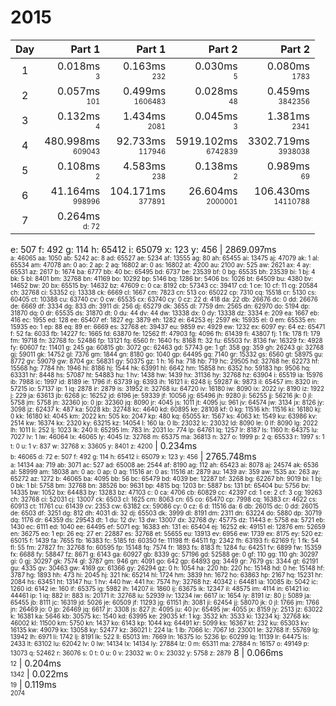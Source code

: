 # 2015

Day | Part 1 | Part 1 | Part 2 | Part 2
:---:|---:|---:|---:|---:
1 | 0.018ms <br/><sub><sup>3</sup></sub> | 0.163ms <br/><sub><sup>232</sup></sub> | 0.030ms <br/><sub><sup>5</sup></sub> | 0.080ms <br/><sub><sup>1783</sup></sub> 
2 | 0.057ms <br/><sub><sup>101</sup></sub> | 0.499ms <br/><sub><sup>1606483</sup></sub> | 0.028ms <br/><sub><sup>48</sup></sub> | 0.459ms <br/><sub><sup>3842356</sup></sub> 
3 | 0.132ms <br/><sub><sup>4</sup></sub> | 1.434ms <br/><sub><sup>2081</sup></sub> | 0.045ms <br/><sub><sup>3</sup></sub> | 1.381ms <br/><sub><sup>2341</sup></sub> 
4 | 480.998ms <br/><sub><sup>609043</sup></sub> | 92.733ms <br/><sub><sup>117946</sup></sub> | 5919.102ms <br/><sub><sup>6742839</sup></sub> | 3302.719ms <br/><sub><sup>3938038</sup></sub> 
5 | 0.108ms <br/><sub><sup>2</sup></sub> | 4.583ms <br/><sub><sup>238</sup></sub> | 0.138ms <br/><sub><sup>2</sup></sub> | 0.989ms <br/><sub><sup>69</sup></sub> 
6 | 41.164ms <br/><sub><sup>998996</sup></sub> | 104.171ms <br/><sub><sup>377891</sup></sub> | 26.604ms <br/><sub><sup>2000001</sup></sub> | 106.430ms <br/><sub><sup>14110788</sup></sub> 
7 | 0.264ms <br/><sub><sup>d: 72
e: 507
f: 492
g: 114
h: 65412
i: 65079
x: 123
y: 456</sup></sub> | 2869.097ms <br/><sub><sup>a: 46065
aa: 1050
ab: 5242
ac: 8
ad: 65527
ae: 5234
af: 13555
ag: 80
ah: 65455
ai: 13475
aj: 47079
ak: 1
al: 65534
am: 47078
an: 0
ao: 2
ap: 2
aq: 16802
ar: 0
as: 16802
at: 4200
au: 2100
av: 525
aw: 2621
ax: 4
ay: 65531
az: 2617
b: 1674
ba: 6777
bb: 40
bc: 65495
bd: 6737
be: 23539
bf: 0
bg: 65535
bh: 23539
bi: 1
bj: 4
bk: 5
bl: 8401
bm: 32768
bn: 41169
bo: 10292
bp: 5146
bq: 1286
br: 5406
bs: 1026
bt: 64509
bu: 4380
bv: 14652
bw: 20
bx: 65515
by: 14632
bz: 47609
c: 0
ca: 8192
cb: 57343
cc: 39417
cd: 1
ce: 10
cf: 11
cg: 20584
ch: 32768
ci: 53352
cj: 13338
ck: 6669
cl: 1667
cm: 7823
cn: 513
co: 65022
cp: 7310
cq: 15518
cr: 5130
cs: 60405
ct: 10388
cu: 63740
cv: 0
cw: 65535
cx: 63740
cy: 0
cz: 22
d: 418
da: 22
db: 26676
dc: 0
dd: 26676
de: 6669
df: 3334
dg: 833
dh: 3911
di: 256
dj: 65279
dk: 3655
dl: 7759
dm: 2565
dn: 62970
do: 5194
dp: 31870
dq: 0
dr: 65535
ds: 31870
dt: 0
du: 44
dv: 44
dw: 13338
dx: 0
dy: 13338
dz: 3334
e: 209
ea: 1667
eb: 416
ec: 1955
ed: 128
ee: 65407
ef: 1827
eg: 3879
eh: 1282
ei: 64253
ej: 2597
ek: 15935
el: 0
em: 65535
en: 15935
eo: 1
ep: 88
eq: 89
er: 6669
es: 32768
et: 39437
eu: 9859
ev: 4929
ew: 1232
ex: 6097
ey: 64
ez: 65471
f: 52
fa: 6033
fb: 14227
fc: 1665
fd: 63870
fe: 12562
ff: 47903
fg: 4096
fh: 61439
fi: 43807
fj: 1
fk: 178
fl: 179
fm: 19718
fn: 32768
fo: 52486
fp: 13121
fq: 6560
fr: 1640
fs: 8168
ft: 32
fu: 65503
fv: 8136
fw: 16329
fx: 4928
fy: 60607
fz: 11401
g: 245
ga: 60815
gb: 3072
gc: 62463
gd: 57743
ge: 1
gf: 358
gg: 359
gh: 26243
gi: 32768
gj: 59011
gk: 14752
gl: 7376
gm: 1844
gn: 8180
go: 1040
gp: 64495
gq: 7140
gr: 15332
gs: 6560
gt: 58975
gu: 8772
gv: 59079
gw: 8704
gx: 56831
gy: 50375
gz: 1
h: 16
ha: 718
hb: 719
hc: 29505
hd: 32768
he: 62273
hf: 15568
hg: 7784
hh: 1946
hi: 8186
hj: 1544
hk: 63991
hl: 6642
hm: 15858
hn: 6352
ho: 59183
hp: 9506
hq: 63331
hr: 8448
hs: 57087
ht: 54883
hu: 1
hv: 1438
hw: 1439
hx: 31136
hy: 32768
hz: 63904
i: 65519
ia: 15976
ib: 7988
ic: 1997
id: 8189
ie: 1796
if: 63739
ig: 6393
ih: 16121
ii: 6248
ij: 59287
ik: 9873
il: 65457
im: 8320
in: 57215
io: 57137
ip: 1
iq: 2878
ir: 2879
is: 31952
it: 32768
iu: 64720
iv: 16180
iw: 8090
ix: 2022
iy: 8190
iz: 1922
j: 229
ja: 63613
jb: 6268
jc: 16252
jd: 6196
je: 59339
jf: 10056
jg: 65496
jh: 9280
ji: 56255
jj: 56216
jk: 0
jl: 5758
jm: 5758
jn: 32360
jo: 0
jp: 32360
jq: 8090
jr: 4045
js: 1011
jt: 4095
ju: 961
jv: 64574
jw: 3134
jx: 8126
jy: 3098
jz: 62437
k: 487
ka: 5028
kb: 32748
kc: 4640
kd: 60895
ke: 28108
kf: 0
kg: 11516
kh: 11516
ki: 16180
kj: 0
kk: 16180
kl: 4045
km: 2022
kn: 505
ko: 2047
kp: 480
kq: 65055
kr: 1567
ks: 4063
kt: 1549
ku: 63986
kv: 2514
kw: 16374
kx: 2320
ky: 63215
kz: 14054
l: 160
la: 0
lb: 23032
lc: 23032
ld: 8090
le: 0
lf: 8090
lg: 2022
lh: 1011
li: 252
lj: 1023
lk: 240
ll: 65295
lm: 783
ln: 2031
lo: 774
lp: 64761
lq: 1257
lr: 8187
ls: 1160
lt: 64375
lu: 7027
lv: 1
lw: 46064
lx: 46065
ly: 4045
lz: 32768
m: 65375
ma: 36813
n: 327
o: 1999
p: 2
q: 65533
r: 1997
s: 1
t: 0
u: 1
v: 837
w: 32768
x: 33605
y: 8401
z: 4200</sup></sub> | 0.234ms <br/><sub><sup>b: 46065
d: 72
e: 507
f: 492
g: 114
h: 65412
i: 65079
x: 123
y: 456</sup></sub> | 2765.748ms <br/><sub><sup>a: 14134
aa: 719
ab: 3071
ac: 527
ad: 65008
ae: 2544
af: 8190
ag: 112
ah: 65423
ai: 8078
aj: 24574
ak: 6536
al: 58999
am: 18038
an: 0
ao: 0
ap: 0
aq: 11516
ar: 0
as: 11516
at: 2879
au: 1439
av: 359
aw: 1535
ax: 263
ay: 65272
az: 1272
b: 46065
ba: 4095
bb: 56
bc: 65479
bd: 4039
be: 12287
bf: 3268
bg: 62267
bh: 9019
bi: 1
bj: 0
bk: 1
bl: 5758
bm: 32768
bn: 38526
bo: 9631
bp: 4815
bq: 1203
br: 5887
bs: 131
bt: 65404
bu: 5756
bv: 14335
bw: 1052
bx: 64483
by: 13283
bz: 47103
c: 0
ca: 4706
cb: 60829
cc: 42397
cd: 1
ce: 2
cf: 3
cg: 19263
ch: 32768
ci: 52031
cj: 13007
ck: 6503
cl: 1625
cm: 8063
cn: 65
co: 65470
cp: 7998
cq: 16383
cr: 4622
cs: 60913
ct: 11761
cu: 61439
cv: 2353
cw: 63182
cx: 59086
cy: 0
cz: 6
d: 11516
da: 6
db: 26015
dc: 0
dd: 26015
de: 6503
df: 3251
dg: 812
dh: 4031
di: 32
dj: 65503
dk: 3999
dl: 8191
dm: 2311
dn: 63224
do: 5880
dp: 30719
dq: 1176
dr: 64359
ds: 29543
dt: 1
du: 12
dv: 13
dw: 13007
dx: 32768
dy: 45775
dz: 11443
e: 5758
ea: 5721
eb: 1430
ec: 6111
ed: 1040
ee: 64495
ef: 5071
eg: 16383
eh: 131
ei: 65404
ej: 16252
ek: 49151
el: 12876
em: 52659
en: 36275
eo: 1
ep: 26
eq: 27
er: 22887
es: 32768
et: 55655
eu: 13913
ev: 6956
ew: 1739
ex: 8175
ey: 520
ez: 65015
f: 1439
fa: 7655
fb: 16383
fc: 5185
fd: 60350
fe: 11198
ff: 64511
fg: 2342
fh: 63193
fi: 62169
fj: 1
fk: 54
fl: 55
fm: 27827
fn: 32768
fo: 60595
fp: 15148
fq: 7574
fr: 1893
fs: 8183
ft: 1284
fu: 64251
fv: 6899
fw: 15359
fx: 6688
fy: 58847
fz: 8671
g: 6143
ga: 60927
gb: 8339
gc: 57196
gd: 52588
ge: 0
gf: 110
gg: 110
gh: 30297
gi: 0
gj: 30297
gk: 7574
gl: 3787
gm: 946
gn: 4091
go: 642
gp: 64893
gq: 3449
gr: 7679
gs: 3344
gt: 62191
gu: 4335
gv: 30463
gw: 4169
gx: 61366
gy: 26294
gz: 0
h: 1054
ha: 220
hb: 220
hc: 15148
hd: 0
he: 15148
hf: 3787
hg: 1893
hh: 473
hi: 2045
hj: 321
hk: 65214
hl: 1724
hm: 3839
hn: 1672
ho: 63863
hp: 2167
hq: 15231
hr: 2084
hs: 63451
ht: 13147
hu: 1
hv: 440
hw: 441
hx: 7574
hy: 32768
hz: 40342
i: 64481
ia: 10085
ib: 5042
ic: 1260
id: 6142
ie: 160
if: 65375
ig: 5982
ih: 14207
ii: 1860
ij: 63675
ik: 12347
il: 48575
im: 4114
in: 61421
io: 44461
ip: 1
iq: 882
ir: 883
is: 20171
it: 32768
iu: 52939
iv: 13234
iw: 6617
ix: 1654
iy: 8191
iz: 80
j: 5089
ja: 65455
jb: 8111
jc: 16319
jd: 5026
je: 60509
jf: 11293
jg: 61151
jh: 3081
ji: 62454
jj: 58070
jk: 0
jl: 1766
jm: 1766
jn: 26469
jo: 0
jp: 26469
jq: 6617
jr: 3308
js: 827
jt: 4095
ju: 40
jv: 65495
jw: 4055
jx: 8159
jy: 2513
jz: 63022
k: 16381
ka: 5646
kb: 30575
kc: 1540
kd: 63995
ke: 29035
kf: 1
kg: 3532
kh: 3533
ki: 13234
kj: 32768
kk: 46002
kl: 11500
km: 5750
kn: 1437
ko: 6143
kp: 1044
kq: 64491
kr: 5099
ks: 16367
kt: 232
ku: 65303
kv: 16135
kw: 49079
kx: 13058
ky: 52477
kz: 36021
l: 224
la: 1
lb: 7066
lc: 7067
ld: 23001
le: 32768
lf: 55769
lg: 13942
lh: 6971
li: 1742
lj: 8191
lk: 522
ll: 65013
lm: 7669
ln: 16375
lo: 5236
lp: 60299
lq: 11139
lr: 64475
ls: 2433
lt: 63102
lu: 62042
lv: 0
lw: 14134
lx: 14134
ly: 27884
lz: 0
m: 65311
ma: 27884
n: 16157
o: 49149
p: 13073
q: 52462
r: 36076
s: 0
t: 0
u: 0
v: 23032
w: 0
x: 23032
y: 5758
z: 2879</sup></sub> 
8 | 0.066ms <br/><sub><sup>12</sup></sub> | 0.204ms <br/><sub><sup>1342</sup></sub> | 0.022ms <br/><sub><sup>19</sup></sub> | 0.119ms <br/><sub><sup>2074</sup></sub> 
